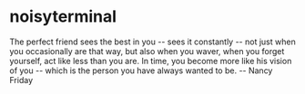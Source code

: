 # noisyterminal

The perfect friend sees the best in you -- sees it constantly -- not just
when you occasionally are that way, but also when you waver, when you
forget yourself, act like less than you are. In time, you become more
like his vision of you -- which is the person you have always wanted to be.
		-- Nancy Friday
